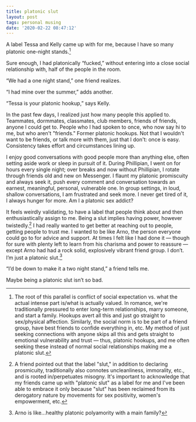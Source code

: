 ```yaml
---
title: platonic slut
layout: post
tags: personal musing
date: '2020-02-22 08:47:12'
---
```


A label Tessa and Kelly came up with for me, because I have so many platonic one-night stands.[^def]

Sure enough, I had platonically “fucked,” without entering into a close social relationship with, half of the people in the room.

“We had a one night stand,” one friend realizes.

“I had mine over the summer,” adds another.

“Tessa is your platonic hookup,” says Kelly.

In the past few days, I realized just how many people this applied to. Teammates, dormmates, classmates, club members, friends of friends, anyone I could get to. People who I had spoken to once, who now say hi to me, but who aren't "friends." Former platonic hookups. Not that I wouldn't want to be friends, or talk more with them, just that I don't: once is easy. Consistency takes effort and circumstances lining up.

I enjoy good conversations with good people more than anything else, often setting aside work or sleep in pursuit of it. During Phillipian, I went on for hours every single night; over breaks and now without Phillipian, I rotate through friends old and new on Messenger. I flaunt my platonic promiscuity and always seek it, push every comment and conversation towards an earnest, meaningful, personal, vulnerable one. In group settings, in loud, shallow conversations, I am frustrated and seek more. I never get tired of it, I always hunger for more. Am I a platonic sex addict?

It feels weirdly validating, to have a label that people think about and then enthusiastically assign to me. Being a slut implies having power, however twistedly.[^caveat] I had really wanted to get better at reaching out to people, getting people to trust me. I wanted to be like Arno, the person everyone could go to for advice and support. At times I felt like I had done it — though for sure with plenty left to learn from his charisma and power to reassure — except Arno had had a rock solid, explosively vibrant friend group. I don’t. I’m just a platonic slut.[^arno]

“I’d be down to make it a two night stand,” a friend tells me.

Maybe being a platonic slut isn’t so bad.

[^def]: The root of this parallel is conflict of social expectation vs. what the actual intense part is/what is actually valued. In romance, we're traditionally pressured to enter long-term relationships, marry someone, and start a family.  Hookups avert all this and just go straight to sex/physical affection. Similarly, the social norm is to be part of a friend group, have best friends to confide everything in, etc. My method of just seeking connections with anyone skips all this and gets straight to emotional vulnerability and trust — thus, platonic hookups, and me often seeking these instead of normal social relationships making me a platonic slut.

[^arno]: Arno is like...healthy platonic polyamority with a main family?

[^caveat]: A friend pointed out that the label "slut," in addition to declaring prosmicuity, traditionally also connotes uncleanliness, immorality, etc., and is rooted in/perpetuates misogny. It's important to acknowledge that my friends came up with "platonic slut" as a label for me and I've been able to embrace it only because "slut" has been reclaimed from its derogatory nature by movements for sex positivity, women's empowerment, etc.